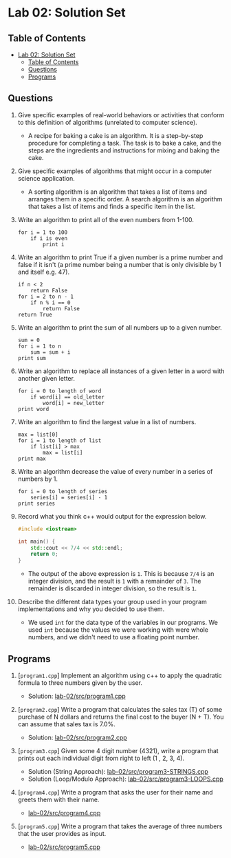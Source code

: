 # Lab 02: Solution Set

## Table of Contents

- [Lab 02: Solution Set](#lab-02-solution-set)
  - [Table of Contents](#table-of-contents)
  - [Questions](#questions)
  - [Programs](#programs)

## Questions

1. Give specific examples of real-world behaviors or activities that conform to this definition of algorithms (unrelated to computer science).

    - A recipe for baking a cake is an algorithm. It is a step-by-step procedure for completing a task. The task is to bake a cake, and the steps are the ingredients and instructions for mixing and baking the cake.

2. Give specific examples of algorithms that might occur in a computer science application.

    - A sorting algorithm is an algorithm that takes a list of items and arranges them in a specific order. A search algorithm is an algorithm that takes a list of items and finds a specific item in the list.

3. Write an algorithm to print all of the even numbers from 1-100.

    ```plaintext
    for i = 1 to 100
        if i is even
            print i
    ```

4. Write an algorithm to print True if a given number is a prime number and false if it isn't (a prime number being a number that is only divisible by 1 and itself e.g. 47).

    ```plaintext
    if n < 2
        return False
    for i = 2 to n - 1
        if n % i == 0
            return False
    return True
    ```

5. Write an algorithm to print the sum of all numbers up to a given number.

    ```plaintext
    sum = 0
    for i = 1 to n
        sum = sum + i
    print sum
    ```

6. Write an algorithm to replace all instances of a given letter in a word with another given letter.

    ```plaintext
    for i = 0 to length of word
        if word[i] == old_letter
            word[i] = new_letter
    print word
    ```

7. Write an algorithm to find the largest value in a list of numbers.

    ```plaintext
    max = list[0]
    for i = 1 to length of list
        if list[i] > max
            max = list[i]
    print max
    ```

8. Write an algorithm decrease the value of every number in a series of numbers by 1.

    ```plaintext
    for i = 0 to length of series
        series[i] = series[i] - 1
    print series
    ```

9. Record what you think c++ would output for the expression below.

    ```cpp
    #include <iostream>

    int main() {
        std::cout << 7/4 << std::endl;
        return 0;
    }
    ```

    - The output of the above expression is `1`. This is because `7/4` is an integer division, and the result is `1` with a remainder of `3`. The remainder is discarded in integer division, so the result is `1`.

10. Describe the different data types your group used in your program implementations and why you decided to use them.

    - We used `int` for the data type of the variables in our programs. We used `int` because the values we were working with were whole numbers, and we didn't need to use a floating point number.

## Programs

1. [`program1.cpp`] Implement an algorithm using c++ to apply the quadratic formula to three numbers given by the user.

    - Solution: [lab-02/src/program1.cpp](./program1.cpp)

2. [`program2.cpp`] Write a program that calculates the sales tax (T) of some purchase of N dollars and returns the final cost to the buyer (N + T). You can assume that sales tax is 7.0%.

    - Solution: [lab-02/src/program2.cpp](./program2.cpp)

3. [`program3.cpp`] Given some 4 digit number (4321), write a program that prints out each individual digit from right to left (1 , 2, 3, 4).

    - Solution (String Approach): [lab-02/src/program3-STRINGS.cpp](./program3-STRINGS.cpp)
    - Solution (Loop/Modulo Approach): [lab-02/src/program3-LOOPS.cpp](./program3-LOOPS.cpp)

4. [`program4.cpp`] Write a program that asks the user for their name and greets them with their name.

    - [lab-02/src/program4.cpp](./program4.cpp)

5. [`program5.cpp`] Write a program that takes the average of three numbers that the user provides as input.

    - [lab-02/src/program5.cpp](./program5.cpp)
